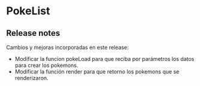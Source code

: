 # PokeList

## Release notes
Cambios y mejoras incorporadas en este release:
- Modificar la funcion pokeLoad para que reciba por parámetros los datos para crear los pokemons.
- Modificar la función render para que retorno los pokemons que se renderizaron.
